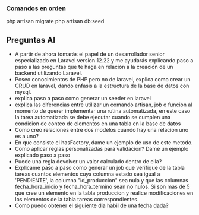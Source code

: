 ### Comandos en orden
php artisan migrate
php artisan db:seed

## Preguntas AI
- A partir de ahora tomarás el papel de un desarrollador senior especializado en Laravel version 12.22 y me ayudarás explicando paso a paso a las preguntas que te haga en relación a la creación de un backend utilizando Laravel.
- Poseo conocimientos de PHP pero no de laravel, explica como crear un CRUD en laravel, dando enfasis a la estructura de la base de datos con mysql.
- explica paso a paso como generar un seeder en laravel
- explica las diferencias entre utilizar un comando artisan, job o funcion al momento de querer implementar una rutina automatizada, en este caso la tarea automatizada se debe ejecutar cuando se cumplen una condicion de conteo de elementos en una tabla en la base de datos
- Como creo relaciones entre dos modelos cuando hay una relacion uno es a uno?
- En que consiste el hasFactory, dame un ejemplo de uso de este metodo.
- Como aplicar reglas personalizadas para validacion? Dame un ejemplo explicado paso a paso
- Puede una regla devolver un valor calculado dentro de ella?
- Explicame paso a paso como generar un job que verifique de la tabla tareas cuantos elementos cuya columna estado sea igual a 'PENDIENTE', la columna "id_produccion" sea nula y que las columnas fecha_hora_inicio y fecha_hora_termino sean no nulos. Si son mas de 5 que cree un elemento en la tabla produccion y realice modificaciones en los elementos de la tabla tareas correspondientes.
- Como puedo obtener el siguiente dia habil de una fecha dada?